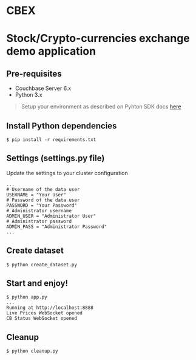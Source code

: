 # CBEX

Stock/Crypto-currencies exchange demo application
===

## Pre-requisites

- Couchbase Server 6.x
- Python 3.x

> Setup your environment as described on Pyhton SDK docs [here](https://docs.couchbase.com/python-sdk/current/start-using-sdk.html)

## Install Python dependencies

```
$ pip install -r requirements.txt
```

## Settings (settings.py file)

Update the settings to your cluster configuration

```
...
# Username of the data user
USERNAME = "Your User"
# Password of the data user
PASSWORD = "Your Password"
# Administrator username
ADMIN_USER = "Administrator User"
# Administrator password
ADMIN_PASS = "Administrator Password"
...
```

## Create dataset 

```
$ python create_dataset.py
```

## Start and enjoy!

```
$ python app.py
...
Running at http://localhost:8888
Live Prices WebSocket opened
CB Status WebSocket opened
```

## Cleanup

```
$ python cleanup.py
```

